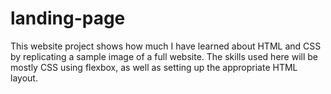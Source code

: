 # landing-page
This website project shows how much I have learned about HTML and CSS by replicating a sample image of a full website. 
The skills used here will be mostly CSS using flexbox, as well as setting up the appropriate HTML layout. 